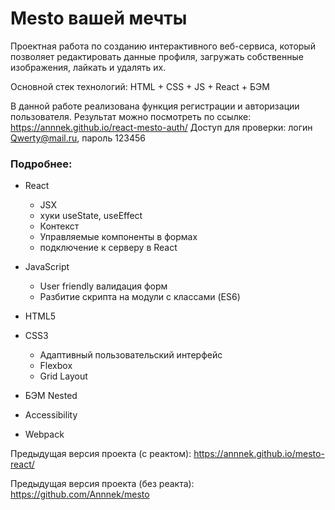 # Mesto вашей мечты

Проектная работа по созданию интерактивного веб-сервиса, который позволяет редактировать данные профиля, загружать собственные изображения, лайкать и удалять их.

Основной стек технологий: HTML + CSS + JS + React + БЭМ

В данной работе реализована функция регистрации и авторизации пользователя.
Результат можно посмотреть по ссылке: https://annnek.github.io/react-mesto-auth/
Доступ для проверки: логин Qwerty@mail.ru, пароль 123456

### Подробнее:

- React

  - JSX
  - хуки useState, useEffect
  - Контекст
  - Управляемые компоненты в формах
  - подключение к серверу в React

- JavaScript
  - User friendly валидация форм
  - Разбитие скрипта на модули с классами (ES6)
- HTML5

- CSS3
  - Адаптивный пользовательский интерфейс
  - Flexbox
  - Grid Layout
- БЭМ Nested
- Accessibility
- Webpack

Предыдущая версия проекта (с реактом): https://annnek.github.io/mesto-react/

Предыдущая версия проекта (без реакта): https://github.com/Annnek/mesto

<!--
Версии проекта:

Mesto (React, в разработке) ⭐ этот репозиторий
Mesto (версия classes)
Mesto (классическая версия на JS)

Технологии -->

<!-- This project was bootstrapped with [Create React App](https://github.com/facebook/create-react-app).

## Available Scripts

In the project directory, you can run:

### `npm start`

Runs the app in the development mode.\
Open [http://localhost:3000](http://localhost:3000) to view it in your browser.

The page will reload when you make changes.\
You may also see any lint errors in the console.

### `npm test`

Launches the test runner in the interactive watch mode.\
See the section about [running tests](https://facebook.github.io/create-react-app/docs/running-tests) for more information.

### `npm run build`

Builds the app for production to the `build` folder.\
It correctly bundles React in production mode and optimizes the build for the best performance.

The build is minified and the filenames include the hashes.\
Your app is ready to be deployed!

See the section about [deployment](https://facebook.github.io/create-react-app/docs/deployment) for more information.

### `npm run eject`

**Note: this is a one-way operation. Once you `eject`, you can't go back!**

If you aren't satisfied with the build tool and configuration choices, you can `eject` at any time. This command will remove the single build dependency from your project.

Instead, it will copy all the configuration files and the transitive dependencies (webpack, Babel, ESLint, etc) right into your project so you have full control over them. All of the commands except `eject` will still work, but they will point to the copied scripts so you can tweak them. At this point you're on your own.

You don't have to ever use `eject`. The curated feature set is suitable for small and middle deployments, and you shouldn't feel obligated to use this feature. However we understand that this tool wouldn't be useful if you couldn't customize it when you are ready for it.

## Learn More

You can learn more in the [Create React App documentation](https://facebook.github.io/create-react-app/docs/getting-started).

To learn React, check out the [React documentation](https://reactjs.org/).

### Code Splitting

This section has moved here: [https://facebook.github.io/create-react-app/docs/code-splitting](https://facebook.github.io/create-react-app/docs/code-splitting)

### Analyzing the Bundle Size

This section has moved here: [https://facebook.github.io/create-react-app/docs/analyzing-the-bundle-size](https://facebook.github.io/create-react-app/docs/analyzing-the-bundle-size)

### Making a Progressive Web App

This section has moved here: [https://facebook.github.io/create-react-app/docs/making-a-progressive-web-app](https://facebook.github.io/create-react-app/docs/making-a-progressive-web-app)

### Advanced Configuration

This section has moved here: [https://facebook.github.io/create-react-app/docs/advanced-configuration](https://facebook.github.io/create-react-app/docs/advanced-configuration)

### Deployment

This section has moved here: [https://facebook.github.io/create-react-app/docs/deployment](https://facebook.github.io/create-react-app/docs/deployment)

### `npm run build` fails to minify

This section has moved here: [https://facebook.github.io/create-react-app/docs/troubleshooting#npm-run-build-fails-to-minify](https://facebook.github.io/create-react-app/docs/troubleshooting#npm-run-build-fails-to-minify) -->
